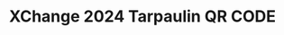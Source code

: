 ---
title: XChange 2024 Tarpaulin QR CODE
redirect_to: https://www.facebook.com/AteneoCODEXChange
redirect_from: 
  - /XC24tarpQRCode
  - /xc24tarpqrcode
---